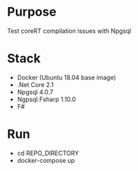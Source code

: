# Purpose
Test coreRT compilation issues with Npgsql

# Stack
- Docker (Ubuntu 18.04 base image)
- .Net Core 2.1
- Npgsql 4.0.7
- Ngpsql.Fsharp 1.10.0
- F#

# Run
- cd REPO_DIRECTORY
- docker-compose up
